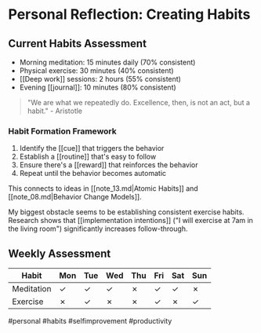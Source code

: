 # Personal Reflection: Creating Habits

## Current Habits Assessment
- Morning meditation: 15 minutes daily (70% consistent)
- Physical exercise: 30 minutes (40% consistent)
- [[Deep work]] sessions: 2 hours (55% consistent)
- Evening [[journal]]: 10 minutes (80% consistent)

> "We are what we repeatedly do. Excellence, then, is not an act, but a habit." - Aristotle

### Habit Formation Framework
1. Identify the [[cue]] that triggers the behavior
2. Establish a [[routine]] that's easy to follow
3. Ensure there's a [[reward]] that reinforces the behavior
4. Repeat until the behavior becomes automatic

This connects to ideas in [[note_13.md|Atomic Habits]] and [[note_08.md|Behavior Change Models]].

My biggest obstacle seems to be establishing consistent exercise habits. Research shows that [[implementation intentions]] ("I will exercise at 7am in the living room") significantly increases follow-through.

## Weekly Assessment
| Habit | Mon | Tue | Wed | Thu | Fri | Sat | Sun |
|-------|-----|-----|-----|-----|-----|-----|-----|
| Meditation | ✓ | ✓ | ✓ | ✗ | ✓ | ✓ | ✗ |
| Exercise | ✗ | ✓ | ✗ | ✗ | ✓ | ✗ | ✓ |

#personal #habits #selfimprovement #productivity